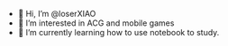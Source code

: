 - 👋 Hi, I’m @loserXIAO
- 👀 I’m interested in ACG and mobile games
- 🌱 I’m currently learning how to use notebook to study.
<!---
loserXIAO/loserXIAO is a ✨ special ✨ repository because its `README.md` (this file) appears on your GitHub profile.
You can click the Preview link to take a look at your changes.
--->
